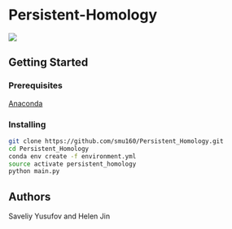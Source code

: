 # Persistent-Homology

<img src="https://media.giphy.com/media/lz65baGz2kkhx67p14/giphy.gif"/>

## Getting Started

### Prerequisites

[Anaconda](https://docs.anaconda.com/anaconda/install/)

### Installing

```Bash
git clone https://github.com/smu160/Persistent_Homology.git
cd Persistent_Homology
conda env create -f environment.yml
source activate persistent_homology
python main.py
```

## Authors

Saveliy Yusufov and Helen Jin
